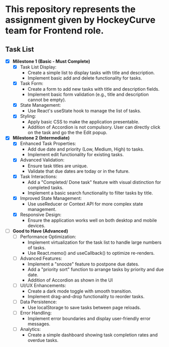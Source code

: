 # This repository represents the assignment given by **HockeyCurve** team for **Frontend** role.

## Task List

- [x] **Milestone 1 (Basic - Must Complete)**
    - [x] Task List Display:
        * Create a simple list to display tasks with title and description.
        * Implement basic add and delete functionality for tasks.
    - [x] Task Form:
        * Create a form to add new tasks with title and description fields.
        * Implement basic form validation (e.g., title and description cannot be empty).
    - [x] State Management:
        * Use React&#39;s useState hook to manage the list of tasks.
    - [x] Styling:
        * Apply basic CSS to make the application presentable.
        * Addition of Accordion is not compulsory. User can directly click on the task and go the the Edit popup.
- [x] **Milestone 2 (Intermediate)**
    - [x] Enhanced Task Properties:
        * Add due date and priority (Low, Medium, High) to tasks.
        * Implement edit functionality for existing tasks.
    - [x] Advanced Validation:
        * Ensure task titles are unique.
        * Validate that due dates are today or in the future.
    - [x] Task Interactions:
        * Add a &quot;Completed/ Done task&quot; feature with visual distinction for completed tasks.
        * Implement a basic search functionality to filter tasks by title.
    - [x] Improved State Management:
        * Use useReducer or Context API for more complex state management.
    - [x] Responsive Design:
        * Ensure the application works well on both desktop and mobile devices.
- [ ] **Good to Have (Advanced)**
    - [ ] Performance Optimization:
        * Implement virtualization for the task list to handle large numbers of tasks.
        * Use React.memo() and useCallback() to optimize re-renders.
    - [ ] Advanced Features:
        * Implement a &quot;snooze&quot; feature to postpone due dates.
        * Add a &quot;priority sort&quot; function to arrange tasks by priority and due date.
        * Addition of Accordion as shown in the UI
    - [ ] UI/UX Enhancements:
        * Create a dark mode toggle with smooth transition.
        * Implement drag-and-drop functionality to reorder tasks.
    - [ ] Data Persistence:
        * Use localStorage to save tasks between page reloads.
    - [ ] Error Handling:
        * Implement error boundaries and display user-friendly error messages.
    - [ ] Analytics:
        * Create a simple dashboard showing task completion rates and overdue tasks.
